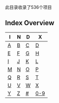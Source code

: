 此目录收录了536个项目
## Index Overview
| I  | N  | D  | X  |
|----|----|----|----|
| [A](https://github.com/zirawell/R-Store/tree/main/Rule/QuanX/Adblock/App/A)  | [B](https://github.com/zirawell/R-Store/tree/main/Rule/QuanX/Adblock/App/B)  | [C](https://github.com/zirawell/R-Store/tree/main/Rule/QuanX/Adblock/App/C)  | [D](https://github.com/zirawell/R-Store/tree/main/Rule/QuanX/Adblock/App/D)  |
| [E](https://github.com/zirawell/R-Store/tree/main/Rule/QuanX/Adblock/App/E)  | [F](https://github.com/zirawell/R-Store/tree/main/Rule/QuanX/Adblock/App/F)  | [G](https://github.com/zirawell/R-Store/tree/main/Rule/QuanX/Adblock/App/G)  | [H](https://github.com/zirawell/R-Store/tree/main/Rule/QuanX/Adblock/App/H)  |
| [I](https://github.com/zirawell/R-Store/tree/main/Rule/QuanX/Adblock/App/I)  | [J](https://github.com/zirawell/R-Store/tree/main/Rule/QuanX/Adblock/App/J)  | [K](https://github.com/zirawell/R-Store/tree/main/Rule/QuanX/Adblock/App/K)  | [L](https://github.com/zirawell/R-Store/tree/main/Rule/QuanX/Adblock/App/L)  |
| [M](https://github.com/zirawell/R-Store/tree/main/Rule/QuanX/Adblock/App/M)  | [N](https://github.com/zirawell/R-Store/tree/main/Rule/QuanX/Adblock/App/N)  | [O](https://github.com/zirawell/R-Store/tree/main/Rule/QuanX/Adblock/App/O)  | [P](https://github.com/zirawell/R-Store/tree/main/Rule/QuanX/Adblock/App/P)  |
| [Q](https://github.com/zirawell/R-Store/tree/main/Rule/QuanX/Adblock/App/Q)  | [R](https://github.com/zirawell/R-Store/tree/main/Rule/QuanX/Adblock/App/R)  | [S](https://github.com/zirawell/R-Store/tree/main/Rule/QuanX/Adblock/App/S)  | [T](https://github.com/zirawell/R-Store/tree/main/Rule/QuanX/Adblock/App/T)  |
| [U](https://github.com/zirawell/R-Store/tree/main/Rule/QuanX/Adblock/App/U)  | [V](https://github.com/zirawell/R-Store/tree/main/Rule/QuanX/Adblock/App/V)  | [W](https://github.com/zirawell/R-Store/tree/main/Rule/QuanX/Adblock/App/W)  | [X](https://github.com/zirawell/R-Store/tree/main/Rule/QuanX/Adblock/App/X)  |
| [Y](https://github.com/zirawell/R-Store/tree/main/Rule/QuanX/Adblock/App/Y)  | [Z](https://github.com/zirawell/R-Store/tree/main/Rule/QuanX/Adblock/App/Z)  | [#](https://github.com/zirawell/R-Store/tree/main/Rule/QuanX/Adblock/App/#)  | [0-9](https://github.com/zirawell/R-Store/tree/main/Rule/QuanX/Adblock/App/0-9)|
